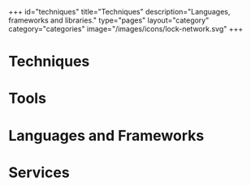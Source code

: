 +++
id="techniques"
title="Techniques"
description="Languages, frameworks and libraries."
type="pages"
layout="category"
category="categories"
image="/images/icons/lock-network.svg"
+++

# Techniques

# Tools

# Languages and Frameworks

# Services